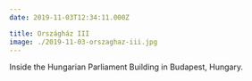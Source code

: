 ```yaml
---
date: 2019-11-03T12:34:11.000Z

title: Országház III
image: ./2019-11-03-orszaghaz-iii.jpg
---
```


Inside the Hungarian Parliament Building in Budapest, Hungary.
